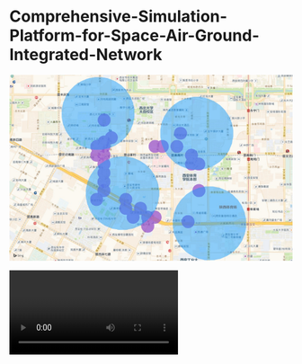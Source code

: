 # Comprehensive-Simulation-Platform-for-Space-Air-Ground-Integrated-Network

![](./imgs/deployment.png)


<video src="./imgs/sample.mp4" controls>
  你的浏览器不支持 <code>video</code> 标签。
</video>

